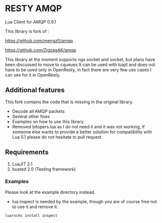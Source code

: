 # RESTY AMQP

Lua Client for AMQP 0.9.1

This library is fork of : 

https://github.com/mengz0/amqp

https://github.com/ZigzagAK/amqp

This library at the moment supports ngx.socket and socket, but plans have been discussed to move to cqueues
It can be used with luajit and does not have to be used only in OpenResty, in fact there are very few use cases 
I can see for it in OpenResty.

## Additional features

This fork contains the code that is missing in the original library.

* Decode all AMQP packets
* Several other fixes
* Examples on how to use this library.
* Removed bitopers.lua as I do not need it and it was not working, if someone else wants to provide a better solution for compatibility with Lua 5.1 please do not hesitate to pull request.

## Requirements

1. LuaJIT 2.1
2. busted 2.0 (Testing framework)

### Examples

Please look at the example directory instead.

* lua inspect is needed by the example, though you are of course free not to use it and remove it.

```
luarocks install inspect
```
